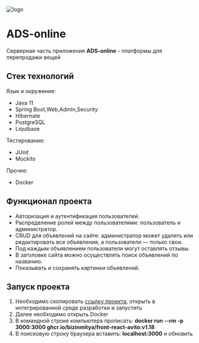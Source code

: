 ![logo](https://github.com/AnastasiaSychkova/HelloWorld/commit/db0c035a8e96376156ed8c0606a14005fc4253f5)
# ADS-online
Серверная часть приложения **ADS-online** - платформы для перепродажи вещей
## Стек технологий
Язык и окружение:
- Java 11
- Spring Boot,Web,Admin,Security
- Hibernate
- PostgreSQL
- Liquibase

Тестирование:
- JUnit
- Mockito

Прочее:
- Docker

## Функционал проекта
- Авторизация и аутентификация пользователей.
- Распределение ролей между пользователями: пользователь и администратор.
- CRUD для объявлений на сайте: администратор может удалять или редактировать все объявления, а пользователи — только свои.
- Под каждым объявлением пользователи могут оставлять отзывы.
- В заголовке сайта можно осуществлять поиск объявлений по названию.
- Показывать и сохранять картинки объявлений.

## Запуск проекта
1. Необходимо скопировать [ссылку проекта](https://github.com/AnastasiaSychkova/ADS-online), открыть в интегрированной среде разработки и запустить 
2. Далее необходимо открыть Docker
3. В командной строке компьютера прописать: **docker run --rm -p 3000:3000 ghcr.io/bizinmitya/front-react-avito:v1.18**
4. В поисковую строку браузера вставить: **localhost:3000** и обновить
